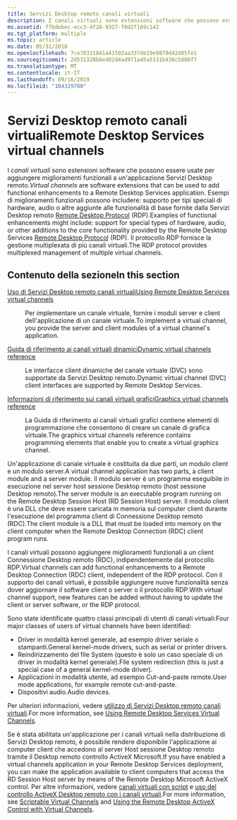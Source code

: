 ```yaml
---
title: Servizi Desktop remoto canali virtuali
description: I canali virtuali sono estensioni software che possono essere usate per aggiungere miglioramenti funzionali a un'applicazione Servizi Desktop remoto.
ms.assetid: f7bdebec-ecc3-4f28-9327-f0d2f169c142
ms.tgt_platform: multiple
ms.topic: article
ms.date: 05/31/2018
ms.openlocfilehash: 7ce78331841a41502aa337de19e9879d42d85fe1
ms.sourcegitcommit: 2d531328b6ed82d4ad971a45a5131b430c5866f7
ms.translationtype: MT
ms.contentlocale: it-IT
ms.lasthandoff: 09/16/2019
ms.locfileid: "104329700"
---
```

# <a name="remote-desktop-services-virtual-channels"></a><span data-ttu-id="e90e4-103">Servizi Desktop remoto canali virtuali</span><span class="sxs-lookup"><span data-stu-id="e90e4-103">Remote Desktop Services virtual channels</span></span>

<span data-ttu-id="e90e4-104">I *canali virtuali* sono estensioni software che possono essere usate per aggiungere miglioramenti funzionali a un'applicazione Servizi Desktop remoto.</span><span class="sxs-lookup"><span data-stu-id="e90e4-104">*Virtual channels* are software extensions that can be used to add functional enhancements to a Remote Desktop Services application.</span></span> <span data-ttu-id="e90e4-105">Esempi di miglioramenti funzionali possono includere: supporto per tipi speciali di hardware, audio o altre aggiunte alle funzionalità di base fornite dalla Servizi Desktop remoto [Remote Desktop Protocol](remote-desktop-protocol.md) (RDP).</span><span class="sxs-lookup"><span data-stu-id="e90e4-105">Examples of functional enhancements might include: support for special types of hardware, audio, or other additions to the core functionality provided by the Remote Desktop Services [Remote Desktop Protocol](remote-desktop-protocol.md) (RDP).</span></span> <span data-ttu-id="e90e4-106">Il protocollo RDP fornisce la gestione multiplexata di più canali virtuali.</span><span class="sxs-lookup"><span data-stu-id="e90e4-106">The RDP protocol provides multiplexed management of multiple virtual channels.</span></span>

## <a name="in-this-section"></a><span data-ttu-id="e90e4-107">Contenuto della sezione</span><span class="sxs-lookup"><span data-stu-id="e90e4-107">In this section</span></span>

<dl> <dt>

[<span data-ttu-id="e90e4-108">Uso di Servizi Desktop remoto canali virtuali</span><span class="sxs-lookup"><span data-stu-id="e90e4-108">Using Remote Desktop Services virtual channels</span></span>](using-terminal-services-virtual-channels.md)
</dt> <dd>

<span data-ttu-id="e90e4-109">Per implementare un canale virtuale, fornire i moduli server e client dell'applicazione di un canale virtuale.</span><span class="sxs-lookup"><span data-stu-id="e90e4-109">To implement a virtual channel, you provide the server and client modules of a virtual channel's application.</span></span>

</dd> <dt>

[<span data-ttu-id="e90e4-110">Guida di riferimento ai canali virtuali dinamici</span><span class="sxs-lookup"><span data-stu-id="e90e4-110">Dynamic virtual channels reference</span></span>](dynamic-virtual-channels-reference.md)
</dt> <dd>

<span data-ttu-id="e90e4-111">Le interfacce client dinamiche del canale virtuale (DVC) sono supportate da Servizi Desktop remoto.</span><span class="sxs-lookup"><span data-stu-id="e90e4-111">Dynamic virtual channel (DVC) client interfaces are supported by Remote Desktop Services.</span></span>

</dd> <dt>

[<span data-ttu-id="e90e4-112">Informazioni di riferimento sui canali virtuali grafici</span><span class="sxs-lookup"><span data-stu-id="e90e4-112">Graphics virtual channels reference</span></span>](graphics-virtual-channels-reference.md)
</dt> <dd>

<span data-ttu-id="e90e4-113">La Guida di riferimento ai canali virtuali grafici contiene elementi di programmazione che consentono di creare un canale di grafica virtuale.</span><span class="sxs-lookup"><span data-stu-id="e90e4-113">The graphics virtual channels reference contains programming elements that enable you to create a virtual graphics channel.</span></span>

</dd> </dl>

<span data-ttu-id="e90e4-114">Un'applicazione di canale virtuale è costituita da due parti, un modulo client e un modulo server.</span><span class="sxs-lookup"><span data-stu-id="e90e4-114">A virtual channel application has two parts, a client module and a server module.</span></span> <span data-ttu-id="e90e4-115">Il modulo server è un programma eseguibile in esecuzione nel server host sessione Desktop remoto (host sessione Desktop remoto).</span><span class="sxs-lookup"><span data-stu-id="e90e4-115">The server module is an executable program running on the Remote Desktop Session Host (RD Session Host) server.</span></span> <span data-ttu-id="e90e4-116">Il modulo client è una DLL che deve essere caricata in memoria sul computer client durante l'esecuzione del programma client di Connessione Desktop remoto (RDC).</span><span class="sxs-lookup"><span data-stu-id="e90e4-116">The client module is a DLL that must be loaded into memory on the client computer when the Remote Desktop Connection (RDC) client program runs.</span></span>

<span data-ttu-id="e90e4-117">I canali virtuali possono aggiungere miglioramenti funzionali a un client Connessione Desktop remoto (RDC), indipendentemente dal protocollo RDP.</span><span class="sxs-lookup"><span data-stu-id="e90e4-117">Virtual channels can add functional enhancements to a Remote Desktop Connection (RDC) client, independent of the RDP protocol.</span></span> <span data-ttu-id="e90e4-118">Con il supporto dei canali virtuali, è possibile aggiungere nuove funzionalità senza dover aggiornare il software client o server o il protocollo RDP.</span><span class="sxs-lookup"><span data-stu-id="e90e4-118">With virtual channel support, new features can be added without having to update the client or server software, or the RDP protocol.</span></span>

<span data-ttu-id="e90e4-119">Sono state identificate quattro classi principali di utenti di canali virtuali:</span><span class="sxs-lookup"><span data-stu-id="e90e4-119">Four major classes of users of virtual channels have been identified:</span></span>

-   <span data-ttu-id="e90e4-120">Driver in modalità kernel generale, ad esempio driver seriale o stampanti.</span><span class="sxs-lookup"><span data-stu-id="e90e4-120">General kernel-mode drivers, such as serial or printer drivers.</span></span>
-   <span data-ttu-id="e90e4-121">Reindirizzamento del file System (questo è solo un caso speciale di un driver in modalità kernel generale).</span><span class="sxs-lookup"><span data-stu-id="e90e4-121">File system redirection (this is just a special case of a general kernel-mode driver).</span></span>
-   <span data-ttu-id="e90e4-122">Applicazioni in modalità utente, ad esempio Cut-and-paste remote.</span><span class="sxs-lookup"><span data-stu-id="e90e4-122">User mode applications, for example remote cut-and-paste.</span></span>
-   <span data-ttu-id="e90e4-123">Dispositivi audio.</span><span class="sxs-lookup"><span data-stu-id="e90e4-123">Audio devices.</span></span>

<span data-ttu-id="e90e4-124">Per ulteriori informazioni, vedere [utilizzo di Servizi Desktop remoto canali virtuali](using-terminal-services-virtual-channels.md).</span><span class="sxs-lookup"><span data-stu-id="e90e4-124">For more information, see [Using Remote Desktop Services Virtual Channels](using-terminal-services-virtual-channels.md).</span></span>

<span data-ttu-id="e90e4-125">Se è stata abilitata un'applicazione per i canali virtuali nella distribuzione di Servizi Desktop remoto, è possibile rendere disponibile l'applicazione ai computer client che accedono al server Host sessione Desktop remoto tramite il Desktop remoto controllo ActiveX Microsoft.</span><span class="sxs-lookup"><span data-stu-id="e90e4-125">If you have enabled a virtual channels application in your Remote Desktop Services deployment, you can make the application available to client computers that access the RD Session Host server by means of the Remote Desktop Microsoft ActiveX control.</span></span> <span data-ttu-id="e90e4-126">Per altre informazioni, vedere [canali virtuali con script](scriptable-virtual-channels.md) e [uso del controllo ActiveX Desktop remoto con i canali virtuali](using-the-remote-desktop-activex-control-with-virtual-channels.md).</span><span class="sxs-lookup"><span data-stu-id="e90e4-126">For more information, see [Scriptable Virtual Channels](scriptable-virtual-channels.md) and [Using the Remote Desktop ActiveX Control with Virtual Channels](using-the-remote-desktop-activex-control-with-virtual-channels.md).</span></span>

 

 




